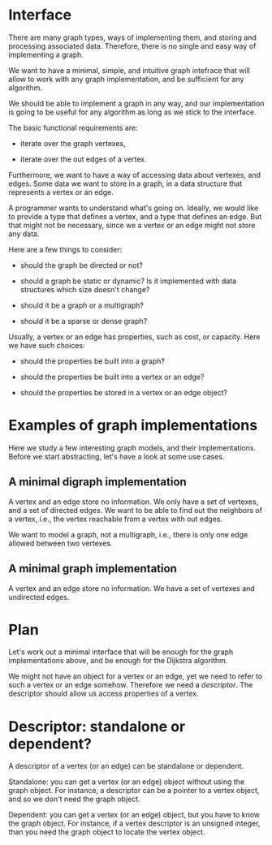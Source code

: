 # Interface

There are many graph types, ways of implementing them, and storing and
processing associated data.  Therefore, there is no single and easy
way of implementing a graph.

We want to have a minimal, simple, and intuitive graph intefrace that
will allow to work with any graph implementation, and be sufficient
for any algorithm.

We should be able to implement a graph in any way, and our
implementation is going to be useful for any algorithm as long as we
stick to the interface.

The basic functional requirements are:

* iterate over the graph vertexes,

* iterate over the out edges of a vertex.

Furthermore, we want to have a way of accessing data about vertexes,
and edges.  Some data we want to store in a graph, in a data structure
that represents a vertex or an edge.

A programmer wants to understand what's going on.  Ideally, we would
like to provide a type that defines a vertex, and a type that defines
an edge.  But that might not be necessary, since we a vertex or an
edge might not store any data.

Here are a few things to consider:

* should the graph be directed or not?

* should a graph be static or dynamic?  Is it implemented with
  data structures which size doesn't change?

* should it be a graph or a multigraph?

* should it be a sparse or dense graph?

Usually, a vertex or an edge has properties, such as cost, or
capacity.  Here we have such choices:

* should the properties be built into a graph?

* should the properties be built into a vertex or an edge?

* should the properties be stored in a vertex or an edge object?

# Examples of graph implementations

Here we study a few interesting graph models, and their
implementations.  Before we start abstracting, let's have a look at
some use cases.

## A minimal digraph implementation

A vertex and an edge store no information.  We only have a set of
vertexes, and a set of directed edges.  We want to be able to find out
the neighbors of a vertex, i.e., the vertex reachable from a vertex
with out edges.

We want to model a graph, not a multigraph, i.e., there is only one
edge allowed between two vertexes.

## A minimal graph implementation

A vertex and an edge store no information.  We have a set of vertexes
and undirected edges.

# Plan

Let's work out a minimal interface that will be enough for the graph
implementations above, and be enough for the Dijkstra algorithm.

We might not have an object for a vertex or an edge, yet we need to
refer to such a vertex or an edge somehow.  Therefore we need a
*descriptor*.  The descriptor should allow us access properties of a
vertex.

# Descriptor: standalone or dependent?

A descriptor of a vertex (or an edge) can be standalone or dependent.

Standalone: you can get a vertex (or an edge) object without using the
graph object.  For instance, a descriptor can be a pointer to a vertex
object, and so we don't need the graph object.

Dependent: you can get a vertex (or an edge) object, but you have to
know the graph object.  For instance, if a vertex descriptor is an
unsigned integer, than you need the graph object to locate the vertex
object.